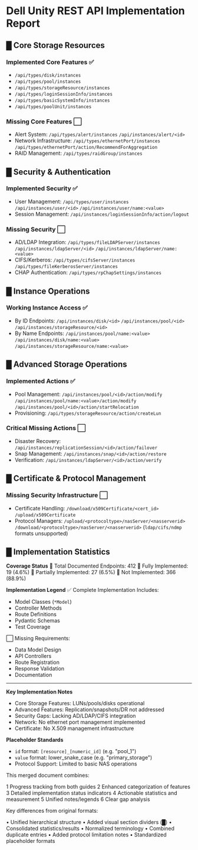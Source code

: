  # Dell Unity REST API Implementation Report

 ## █ Core Storage Resources

 ### Implemented Core Features ✅
 - `/api/types/disk/instances`
 - `/api/types/pool/instances`
 - `/api/types/storageResource/instances`
 - `/api/types/loginSessionInfo/instances`
 - `/api/types/basicSystemInfo/instances`
 - `/api/types/poolUnit/instances`

 ### Missing Core Features ⬜️
 - Alert System:
   `/api/types/alert/instances`
   `/api/instances/alert/<id>`
 - Network Infrastructure:
   `/api/types/ethernetPort/instances`
   `/api/types/ethernetPort/action/RecommendForAggregation`
 - RAID Management:
   `/api/types/raidGroup/instances`

 ## █ Security & Authentication

 ### Implemented Security ✅
 - User Management:
   `/api/types/user/instances`
   `/api/instances/user/<id>`
   `/api/instances/user/name:<value>`
 - Session Management:
   `/api/instances/loginSessionInfo/action/logout`

 ### Missing Security ⬜️
 - AD/LDAP Integration:
   `/api/types/fileLDAPServer/instances`
   `/api/instances/ldapServer/<id>`
   `/api/instances/ldapServer/name:<value>`
 - CIFS/Kerberos:
   `/api/types/cifsServer/instances`
   `/api/types/fileKerberosServer/instances`
 - CHAP Authentication:
   `/api/types/rpChapSettings/instances`

 ## █ Instance Operations

 ### Working Instance Access ✅
 - By ID Endpoints:
   `/api/instances/disk/<id>`
   `/api/instances/pool/<id>`
   `/api/instances/storageResource/<id>`
 - By Name Endpoints:
   `/api/instances/pool/name:<value>`
   `/api/instances/disk/name:<value>`
   `/api/instances/storageResource/name:<value>`

 ## █ Advanced Storage Operations

 ### Implemented Actions ✅
 - Pool Management:
   `/api/instances/pool/<id>/action/modify`
   `/api/instances/pool/name:<value>/action/modify`
   `/api/instances/pool/<id>/action/startRelocation`
 - Provisioning:
   `/api/types/storageResource/action/createLun`

 ### Critical Missing Actions ⬜️
 - Disaster Recovery:
   `/api/instances/replicationSession/<id>/action/failover`
 - Snap Management:
   `/api/instances/snap/<id>/action/restore`
 - Verification:
   `/api/instances/ldapServer/<id>/action/verify`

 ## █ Certificate & Protocol Management

 ### Missing Security Infrastructure ⬜️
 - Certificate Handling:
   `/download/x509Certificate/<cert_id>`
   `/upload/x509Certificate`
 - Protocol Managers:
   `/upload/<protocoltype>/nasServer/<nasserverid>`
   `/download/<protocoltype>/nasServer/<nasserverid>`
   (`ldap/cifs/ndmp` formats unsupported)

 ## █ Implementation Statistics

 **Coverage Status**
 🔷 Total Documented Endpoints: 412
 🔷 Fully Implemented: 19 (4.6%)
 🔷 Partially Implemented: 27 (6.5%)
 🔷 Not Implemented: 366 (88.9%)

 **Implementation Legend**
 ✅ Complete Implementation Includes:
 - Model Classes (`*Model`)
 - Controller Methods
 - Route Definitions
 - Pydantic Schemas
 - Test Coverage

 ⬜️ Missing Requirements:
 - Data Model Design
 - API Controllers
 - Route Registration
 - Response Validation
 - Documentation

 ---

 **Key Implementation Notes**
 - Core Storage Features: LUNs/pools/disks operational
 - Advanced Features: Replication/snapshots/DR not addressed
 - Security Gaps: Lacking AD/LDAP/CIFS integration
 - Network: No ethernet port management implemented
 - Certificate: No X.509 management infrastructure

 **Placeholder Standards**
 - `id` format: `[resource]_[numeric_id]` (e.g. "pool_1")
 - `value` format: lower_snake_case (e.g. "primary_storage")
 - Protocol Support: Limited to basic NAS operations


This merged document combines:

 1 Progress tracking from both guides
 2 Enhanced categorization of features
 3 Detailed implementation status indicators
 4 Actionable statistics and measurement
 5 Unified notes/legends
 6 Clear gap analysis

Key differences from original formats:

 • Unified hierarchical structure
 • Added visual section dividers (█)
 • Consolidated statistics/results
 • Normalized terminology
 • Combined duplicate entries
 • Added protocol limitation notes
 • Standardized placeholder formats
